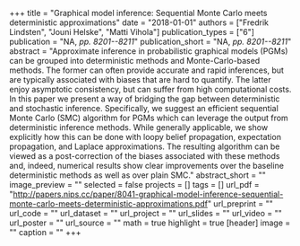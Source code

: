 +++
title = "Graphical model inference: Sequential Monte Carlo meets deterministic approximations"
date = "2018-01-01"
authors = ["Fredrik Lindsten", "Jouni Helske", "Matti Vihola"]
publication_types = ["6"]
publication = "NA, _pp. 8201--8211_"
publication_short = "NA, _pp. 8201--8211_"
abstract = "Approximate inference in probabilistic graphical models (PGMs) can be grouped into deterministic methods and Monte-Carlo-based methods. The former can often provide accurate and rapid inferences, but are typically associated with biases that are hard to quantify. The latter enjoy asymptotic consistency, but can suffer from high computational costs. In this paper we present a way of bridging the gap between deterministic and stochastic inference. Specifically, we suggest an efficient sequential Monte Carlo (SMC) algorithm for PGMs which can leverage the output from deterministic inference methods. While generally applicable, we show explicitly how this can be done with loopy belief propagation, expectation propagation, and Laplace approximations. The resulting algorithm can be viewed as a post-correction of the biases associated with these methods and, indeed, numerical results show clear improvements over the baseline deterministic methods as well as over plain SMC."
abstract_short = ""
image_preview = ""
selected = false
projects = []
tags = []
url_pdf = "http://papers.nips.cc/paper/8041-graphical-model-inference-sequential-monte-carlo-meets-deterministic-approximations.pdf"
url_preprint = ""
url_code = ""
url_dataset = ""
url_project = ""
url_slides = ""
url_video = ""
url_poster = ""
url_source = ""
math = true
highlight = true
[header]
image = ""
caption = ""
+++
